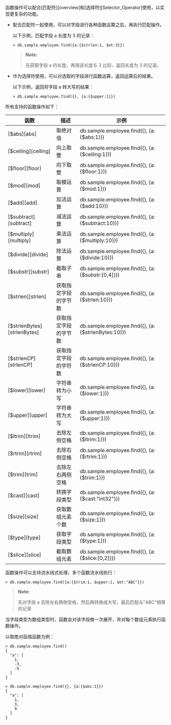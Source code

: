
函数操作可以配合[匹配符][overview]和[选择符][Selector_Operator]使用，以实现更复杂的功能。

- 配合匹配符一起使用，可以对字段进行各种函数运算之后，再执行匹配操作。

  以下示例，匹配字段 a 长度为 3 的记录：

  ```lang-javascript
  > db.sample.employee.find({a:{$strlen:1, $et:3}})
  ```

  > **Note:** 
  >
  > 先获取字段 a 的长度，再用该长度与 3 比较，返回长度为 3 的记录。

- 作为选择符使用，可以对选取的字段进行函数运算，返回运算后的结果。

  以下示例，返回将字段 a 转大写的结果：

  ```lang-javascript
  > db.sample.employee.find({}, {a:{$upper:1}})
  ```

所有支持的函数操作如下：

| 函数                                                           | 描述             | 示例                                     |
| -------------------------------------------------------------- | ---------------- | ---------------------------------------- |
| [$abs][abs]            | 取绝对值         | db.sample.employee.find({}, {a:{$abs:1}}) |
| [$ceiling][ceiling]    | 向上取整         | db.sample.employee.find({}, {a:{$ceiling:1}}) |
| [$floor][floor]        | 向下取整         | db.sample.employee.find({}, {a:{$floor:1}}) |
| [$mod][mod]            | 取模运算         | db.sample.employee.find({}, {a:{$mod:1}}) |
| [$add][add]            | 加法运算         | db.sample.employee.find({}, {a:{$add:10}}) |
| [$subtract][subtract]  | 减法运算         | db.sample.employee.find({}, {a:{$subtract:10}}) |
| [$multiply][multiply]  | 乘法运算         | db.sample.employee.find({}, {a:{$multiply:10}}) |
| [$divide][divide]      | 除法运算         | db.sample.employee.find({}, {a:{$divide:10}}) |
| [$substr][substr]      | 截取子串         | db.sample.employee.find({}, {a:{$substr:[0,4]}}) |
| [$strlen][strlen]      | 获取指定字段的字节数 | db.sample.employee.find({}, {a:{$strlen:10}}) |
| [$strlenBytes][strlenBytes] | 获取指定字段的字节数 | db.sample.employee.find({}, {a:{$strlenBytes:10}}) |
| [$strlenCP][strlenCP]       | 获取指定字段的字符数 | db.sample.employee.find({}, {a:{$strlenCP:10}}) |
| [$lower][lower]        | 字符串转为小写   | db.sample.employee.find({}, {a:{$lower:1}}) |
| [$upper][upper]        | 字符串转为大写   | db.sample.employee.find({}, {a:{$upper:1}}) |
| [$ltrim][ltrim]        | 去除左侧空格     | db.sample.employee.find({}, {a:{$ltrim:1}}) |
| [$rtrim][rtrim]        | 去除右侧空格     | db.sample.employee.find({}, {a:{$rtrim:1}}) |
| [$trim][trim]          | 去除左右两侧空格 | db.sample.employee.find({}, {a:{$trim:1}}) |
| [$cast][cast]          | 转换字段类型     | db.sample.employee.find({}, {a:{$cast:"int32"}}) |
| [$size][size]          | 获取数组元素个数 | db.sample.employee.find({}, {a:{$size:1}}) |
| [$type][type]          | 获取字段类型     | db.sample.employee.find({}, {a:{$type:1}}) |
| [$slice][slice]        | 截取数组元素     | db.sample.employee.find({}, {a:{$slice:[0,2]}}) |

函数操作可以支持流水线式处理，多个函数流水线执行：

```lang-javascript
> db.sample.employee.find({a:{$trim:1, $upper:1, $et:"ABC"}})
```

> **Note:**
>
>先对字段 a 去除左右两侧空格，然后再转换成大写，最后匹配与"ABC"相等的记录

当字段类型为数组类型时，函数会对该字段做一次展开，并对每个数组元素执行函数操作。

以取绝对函值函数为例：

```lang-javascript
> db.sample.employee.find()
{
  "a": [
    1,
    -3,
    -9
  ]
}

> db.sample.employee.find({}, {a:{$abs:1}})
{
  "a": [
    1,
    3,
    9
  ]
}
```

[^_^]:
    本文使用的所有引用及链接
[overview]:manual/Manual/Operator/Match_Operator/Readme.md
[Selector_Operator]:manual/Manual/Operator/Selector_Operator/Readme.md
[abs]:manual/Manual/Operator/Function_Operator/abs.md
[ceiling]:manual/Manual/Operator/Function_Operator/ceiling.md
[floor]:manual/Manual/Operator/Function_Operator/floor.md
[mod]:manual/Manual/Operator/Function_Operator/mod.md
[add]:manual/Manual/Operator/Function_Operator/add.md
[subtract]:manual/Manual/Operator/Function_Operator/subtract.md
[multiply]:manual/Manual/Operator/Function_Operator/multiply.md
[divide]:manual/Manual/Operator/Function_Operator/divide.md
[substr]:manual/Manual/Operator/Function_Operator/substr.md
[strlen]:manual/Manual/Operator/Function_Operator/strlen.md
[lower]:manual/Manual/Operator/Function_Operator/lower.md
[upper]:manual/Manual/Operator/Function_Operator/upper.md
[ltrim]:manual/Manual/Operator/Function_Operator/ltrim.md
[rtrim]:manual/Manual/Operator/Function_Operator/rtrim.md
[trim]:manual/Manual/Operator/Function_Operator/trim.md
[cast]:manual/Manual/Operator/Function_Operator/cast.md
[size]:manual/Manual/Operator/Function_Operator/size.md
[type]:manual/Manual/Operator/Function_Operator/type.md
[slice]:manual/Manual/Operator/Function_Operator/slice.md
[strlenBytes]:manual/Manual/Operator/Function_Operator/strlenBytes.md
[strlenCP]:manual/Manual/Operator/Function_Operator/strlenCP.md